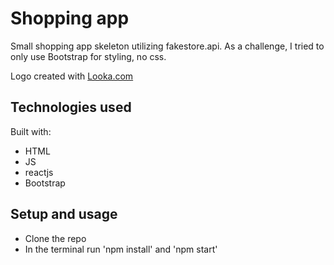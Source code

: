 # Shopping app

Small shopping app skeleton utilizing fakestore.api. As a challenge, I tried to only use Bootstrap for styling, no css.

Logo created with [Looka.com](https://looka.com/)

## Technologies used

Built with:

- HTML
- JS
- reactjs
- Bootstrap

## Setup and usage

- Clone the repo
- In the terminal run 'npm install' and 'npm start'
